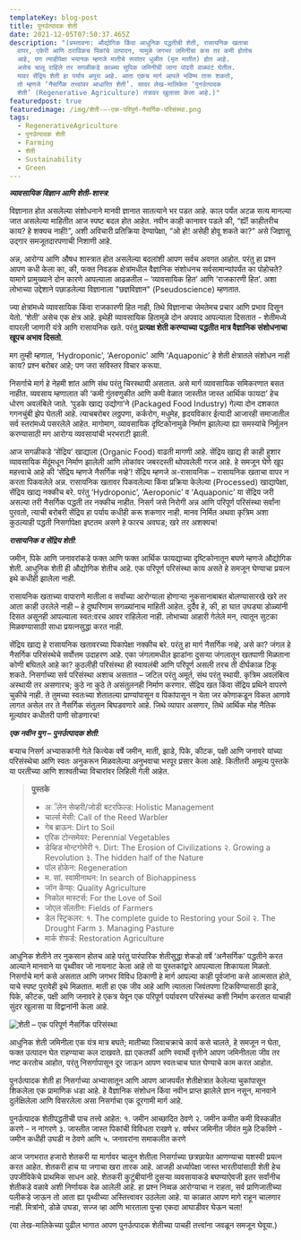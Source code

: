 ```yaml
---
templateKey: blog-post
title: पुनर्उत्पादक शेती
date: 2021-12-05T07:50:37.465Z
description: "(प्रस्तावना: औद्योगिक किंवा आधुनिक पद्धतीची शेती, रासायनिक खताचा
  वापर, एकेरी आणि ठराविकच पिकांचे उत्पादन, यामुळे जगभर जमिनीचा कस तर कमी होतोच
  आहे, पण त्याहीपेक्षा भयानक म्हणजे मातीचे रूपांतर धुळीत (मृत मातीत) होत आहे.
  असेच चालू राहिले तर सगळीकडे काळ्या सुपिक जमिनीची जागा पांढरी वाळवंटं घेतील.
  यावर सेंद्रिय शेती हा पर्याय अपुरा आहे. आता एकच मार्ग आपले भविष्य तारू शकतो,
  तो म्हणजे ‘नैसर्गिक तत्त्वांवर आधारित शेती’. सादर लेख-मालिकेत ‘पुनर्उत्पादक
  शेती’ (Regenerative Agriculture) तंत्रावर खुलासा केला आहे.)"
featuredpost: true
featuredimage: /img/शेती-–-एक-परिपूर्ण-नैसर्गिक-परिसंस्था.png
tags:
  - RegenerativeAgriculture
  - पुनर्उत्पादक शेती
  - Farming
  - शेती
  - Sustainability
  - Green
---
```

***व्यावसायिक विज्ञान आणि शेती-शास्त्र***:

विज्ञानात होत असलेल्या संशोधनाने मानवी ज्ञानात सातत्याने भर पडत आहे. काल पर्यंत अटळ सत्य मानल्या जात असलेल्या माहितीत आज स्पष्ट बदल होत आहेत. नवीन काही कानावर पडले की, “ह्यॅं! काहीतरीच काय? हे शक्यच नाही!”, अशी अविचारी प्रतिक्रिया देण्यापेक्षा, “ओ हो! असेही होवू शकते का?” असे जिज्ञासू उद्गार समजूतदारपणाची निशाणी आहे.

अन्न, आरोग्य आणि औषध शास्त्रात होत असलेल्या बदलांशी आपण सर्वच अवगत आहोत. परंतु हा प्रश्न आपण कधी केला का, की, फक्त निवडक क्षेत्रांमधील वैज्ञानिक संशोधनच सर्वसामान्यांपर्यंत का पोहोचते? यामागे प्रामुख्याने दोन कारणे आपल्याला आढळतील – ‘व्यावसायिक हित’ आणि ‘राजकारणी हित’. अशा लोभाच्या उद्देशाने पछाडलेल्या विज्ञानाला "छज्ञविज्ञान" (Pseudoscience) म्हणतात.

ज्या क्षेत्रांमध्ये व्यावसायिक किंवा राजकारणी हित नाही, तिथे विज्ञानाचा जेमतेमच प्रचार आणि प्रभाव दिसून येतो. ‘शेती’ असेच एक क्षेत्र आहे. इथेही व्यावसायिक हितामुळे दोन अपवाद आपल्याला दिसतात - शेतीमध्ये वापरली जाणारी यंत्रे आणि रासायनिक खते. परंतु **प्रत्यक्ष शेती करण्याच्या पद्धतीत मात्र वैज्ञानिक संशोधनाचा खूपच अभाव दिसतो**.

मग तुम्ही म्हणाल, ‘Hydroponic’, ‘Aeroponic’ आणि ‘Aquaponic’ हे शेती क्षेत्रातले संशोधन नाही काय? प्रश्न बरोबर आहे; पण जरा सविस्तर विचार करूया.

निसर्गाचे मार्ग हे नेहमी शांत आणि संथ परंतु चिरस्थायी असतात. असे मार्ग व्यावसायिक समिकरणात बसत नाहीत. व्यवसाय म्हणालात की ‘कमी गुंतवणुकीत आणि कमी वेळात जास्तीत जास्त आर्थिक फायदा’ हेच धोरण अवलंबिले जाते. ‘पुडके खाद्य उद्योगा’ने (Packaged Food Industry) गेल्या दोन दशकात गगनचुंबी झेप घेतली आहे. त्याचबरोबर लठ्ठपणा, कर्करोग, मधुमेह, हृदयविकार ईत्यादी आजारही समाजातील सर्व स्तरांमध्ये पसरलेले आहेत. मागोमाग, व्यावसायिक दृष्टिकोनामुळे निर्माण झालेल्या ह्या समस्यांचे निर्मूलन करण्यासाठी मग आरोग्य व्यवसायांची भरभराटी झाली.

आज सगळीकडे ‘सेंद्रिय’ खाद्याला (Organic Food) वाढती मागणी आहे. सेंद्रिय खाद्य ही काही हुशार व्यावसायिक मेंदूंमधून निर्माण झालेली आणि लोकांवर जबरदस्ती थोपवलेली गरज आहे. हे समजून घेणे खूप महत्त्वाचे आहे की ‘सेंद्रिय म्हणजे नैसर्गिक नव्हे’! सेंद्रिय म्हणजे अ-रासायनिक – रासायनिक खताचा वापर न करता पिकवलेले अन्न. रासायनिक खतावर पिकवलेल्या किंवा प्रक्रिया केलेल्या (Processed) खाद्यापेक्षा, सेंद्रिय खाद्य नक्कीच बरे. परंतु ‘Hydroponic’, ‘Aeroponic’ व ‘Aquaponic’ या सेंद्रिय जरी असल्या तरी नैसर्गिक पद्धती तर नक्कीच नाहीत. निसर्ग जसे निरोगी अन्न आणि परिपूर्ण परिसंस्था सर्वांना पुरवतो, त्याची बरोबरी सेंद्रिय हा पर्याय कधीही करू शकणार नाही. मानव निर्मित अथवा कृत्रिम अशा कुठल्याही पद्धती निसर्गापेक्षा इष्टतम असणे हे फारच अवघड; खरे तर अशक्यच!

***रासायनिक व सेंद्रिय शेती***:

जमीन, पिके आणि जनावरांकडे फक्त आणि फक्त आर्थिक फायद्याच्या दृष्टिकोनातून बघणे म्हणजे औद्योगिक शेती. आधुनिक शेती ही औद्योगिक शेतीच आहे. एक परिपूर्ण परिसंस्था काय असते हे समजून घेण्याचा प्रयत्न इथे कधीही झालेला नाही.

रासायनिक खताच्या वापाराणे मातीला व सर्वांच्या आरोग्याला होणाऱ्या नुकसानाबाबत बोलण्यासारखे खरे तर आता काही उरलेले नाही – हे दुष्परिणाम सगळ्यांनाच माहिती आहेत. दुर्दैव हे, की, हा घात उघड्या डोळ्यांनी दिसत असूनही आपल्याला स्वत:वरच आवर राहिलेला नाही. लोभाच्या आहारी गेलेले मन, त्यातून सुटका मिळवण्यासाठी साधा प्रयत्नसुद्धा करत नाही.

सेंद्रिय खाद्य हे रासायनिक खतावरच्या पिकापेक्षा नक्कीच बरे. परंतु हा मार्ग नैसर्गिक नव्हे, असे का? जंगल हे नैसर्गिक परिसंस्थेचे सर्वोत्तम उदाहरण आहे. एका जंगलामधील झाडांना दुसऱ्या जंगलातून खतपाणी मिळताना कोणी बघितले आहे का? कुठलीही परिसंस्था ही स्वावलंबी आणि परिपूर्ण असली तरच ती दीर्घकाळ टिकू शकते. निसर्गाच्या सर्व परिसंस्था अशाच असतात – जटिल परंतु अमूर्त, संथ परंतु स्थायी. कृत्रिम अवलंबित्व अस्थायी तर असणारच; कुठे ना कुठे ते असंतुलनही निर्माण करणार. सेंद्रिय खत किंवा सेंद्रिय प्रथिने वापरणे चुकीचे नाही. ते तुमच्या स्वतःच्या शेतातल्या प्राण्यांपासून व पिकांपासून न येता जर कोणाकडून विकत आणावे लागत असेल तर ते नैसर्गिक संतुलन बिघडवणारे आहे. जिथे व्यापार असणार, तिथे आर्थिक मोह नैतिक मूल्यांवर कधीतरी पाणी सोडणारच!

***एक नवीन युग – पुनर्उत्पादक शेती***:

बऱ्याच निसर्ग अभ्यासकांनी गेले कित्येक वर्षे जमीन, माती, झाडे, पिके, कीटक, पक्षी आणि जनावरे यांच्या परिसंस्थेचा आणि स्वतः अनुकरून मिळवलेल्या अनुभवाचा भरपूर प्रसार केला आहे. कितीतरी अमूल्य पुस्तके या परतीच्या आणि शाश्वतीच्या विचारांवर लिहिली गेली आहेत.

> **पुस्तके**
>
> * अॅलेन सेव्हरी/जोडी बटरफिल्ड: Holistic Management
> * चार्ल्स मेसी: Call of the Reed Warbler
> * गेब ब्राऊन: Dirt to Soil
> * एरिक टोन्समेयर: Perennial Vegetables
> * डेव्हिड मोन्टगोमेरी
>   १.	Dirt: The Erosion of Civilizations
>   २.	Growing a Revolution
>   ३.	The hidden half of the Nature
> * पॉल होकेन: Regeneration
> * म. सां. स्वामीनाथन: In search of Biohappiness
> * जॉन केंप्फ्: Quality Agriculture
> * निकोल मास्टर्स: For the Love of Soil
> * जोएल सॅलतीन: Fields of Farmers
> * डेल स्ट्रिकलर:
>   १.	The complete guide to Restoring your Soil
>   २.	The Drought Farm
>   ३.	Managing Pasture
> * मार्क शेफर्ड: Restoration Agriculture

आधुनिक शेतीने तर नुकसान होतच आहे परंतु पारंपारिक शेतीसुद्धा शेकडो वर्षे ‘अनैसर्गिक’ पद्धतीने करत आल्याने मानवाने या पृथ्वीवर जो नायनाट केला आहे तो या पुस्तकांद्वारे आपल्याला शिकायला मिळतो. निसर्गाचे मार्ग कसे असतात आणि जगभर विविध ठिकाणी हे मार्ग आपल्या काही पूर्वजांना कसे आत्मसात होते, याचे स्पष्ट पुरावेही इथे मिळतात. माती हा एक जीव आहे आणि त्यातला जिवंतपणा टिकविण्यासाठी झाडे, पिके, कीटक, पक्षी आणि जनावरे हे एकत्र येवून एक परिपूर्ण पर्यावरण परिसंस्था कशी निर्माण करतात याचाही सुंदर खुलासा या विद्वानांनी केला आहे.

![शेती – एक परिपूर्ण नैसर्गिक परिसंस्था](/img/शेती-–-एक-परिपूर्ण-नैसर्गिक-परिसंस्था.png "शेती – एक परिपूर्ण नैसर्गिक परिसंस्था")

आधुनिक शेती जमिनीला एक यंत्र मात्र बघते; मातीच्या जिवाचक्राचे कार्य कसे चालते, हे समजून न घेता, फक्त उत्पादन घेत राहण्याचा कल दाखवते. ह्या एकतर्फी आणि स्वार्थी वृत्तीने आपण जमिनीतला जीव तर नष्ट करतोच आहोत, परंतु निसर्गापासून दूर जाऊन आपण स्वतःचाच घात घेण्याचे काम करत आहोत.

पुनर्उत्पादक शेती हा निसर्गाच्या अभ्यासातून आणि आपण आजपर्यंत शेतीक्षेत्रात केलेल्या चुकांपासून शिकलेला एक प्रामाणिक धडा आहे. हे वैज्ञानिक संशोधन किंवा नवीन प्राप्त झालेले ज्ञान नसून, मानवाने दुर्लक्षिलेला आणि विसरलेला असा निसर्गाचा एक दूरगामी मार्ग आहे.

पुनर्उत्पादक शेतीपद्धतीची पाच तत्त्वे आहेत:
१.	जमीन आच्छादित ठेवणे
२.	जमीन कमीत कमी विस्कळीत करणे - न नांगरणे
३.	जास्तीत जास्त पिकांची विविधता राखणे
४.	वर्षभर जमिनीत जीवंत मुळे टिकविणे - जमीन कधीही उघडी न ठेवणे आणि
५.	जनावरांना समाकलीत करणे

आज जगभरात हजारो शेतकरी या मार्गावर चालून शेतीला निसर्गाच्या छत्रछायेत आणण्याचा यशस्वी प्रयत्न करत आहेत. शेतकरी हाच या जगाचा खरा तारक आहे. आजही अर्ध्यापेक्षा जास्त भारतीयांसाठी शेती हेच उपजीविकेचे प्राथमिक साधन आहे. शेतकरी कुटुंबीयांनी दुसऱ्या व्यवसायाकडे बघण्याऐवजी इतर सर्वांनीच शेतीकडे वळावे अशी निर्णायक वेळ आलेली आहे. हा प्रश्न निव्वळ आरोग्याचा न राहता, सर्व प्राणिजातीच्या पलीकडे जाऊन तो आता ह्या पृथ्वीच्या अस्तित्त्वावर उठलेला आहे. या काळात आपण मागे राहून चालणार नाही. मित्रांनो, डोळे उघडा, सज्ज व्हा आणि भारताला पुन्हा एकदा आघाडीवर घेऊन चला!

(या लेख-मालिकेच्या पुढील भागात आपण पुनर्उत्पादक शेतीच्या पाचही तत्त्वांना जवळून समजून घेवूया.)